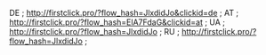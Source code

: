 DE ; http://firstclick.pro/?flow_hash=JlxdidJo&clickid=de ;
AT ; http://firstclick.pro/?flow_hash=ElA7FdaG&clickid=at ;
UA ; http://firstclick.pro/?flow_hash=JlxdidJo ;
RU ; http://firstclick.pro/?flow_hash=JlxdidJo ;
